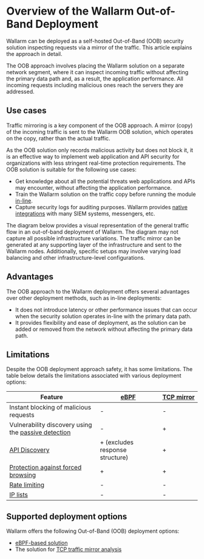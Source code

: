# Overview of the Wallarm Out-of-Band Deployment

Wallarm can be deployed as a self-hosted Out-of-Band (OOB) security solution inspecting requests via a mirror of the traffic. This article explains the approach in detail.

The OOB approach involves placing the Wallarm solution on a separate network segment, where it can inspect incoming traffic without affecting the primary data path and, as a result, the application performance. All incoming requests including malicious ones reach the servers they are addressed.

## Use cases

Traffic mirroring is a key component of the OOB approach. A mirror (copy) of the incoming traffic is sent to the Wallarm OOB solution, which operates on the copy, rather than the actual traffic.

As the OOB solution only records malicious activity but does not block it, it is an effective way to implement web application and API security for organizations with less stringent real-time protection requirements. The OOB solution is suitable for the following use cases:

* Get knowledge about all the potential threats web applications and APIs may encounter, without affecting the application performance.
* Train the Wallarm solution on the traffic copy before running the module [in-line](../inline/overview.md).
* Capture security logs for auditing purposes. Wallarm provides [native integrations](../../user-guides/settings/integrations/integrations-intro.md) with many SIEM systems, messengers, etc.

The diagram below provides a visual representation of the general traffic flow in an out-of-band deployment of Wallarm. The diagram may not capture all possible infrastructure variations. The traffic mirror can be generated at any supporting layer of the infrastructure and sent to the Wallarm nodes. Additionally, specific setups may involve varying load balancing and other infrastructure-level configurations.

## Advantages

The OOB approach to the Wallarm deployment offers several advantages over other deployment methods, such as in-line deployments:

* It does not introduce latency or other performance issues that can occur when the security solution operates in-line with the primary data path. 
* It provides flexibility and ease of deployment, as the solution can be added or removed from the network without affecting the primary data path.

## Limitations

Despite the OOB deployment approach safety, it has some limitations. The table below details the limitations associated with various deployment options:

| Feature | [eBPF](ebpf/deployment.md) | [TCP mirror](tcp-traffic-mirror/deployment.md) |
| --- | --- | --- |
| Instant blocking of malicious requests | - | - |
| Vulnerability discovery using the [passive detection](../../about-wallarm/detecting-vulnerabilities.md#passive-detection) | - | + |
| [API Discovery](../../api-discovery/overview.md) | + (excludes response structure) | + |
| [Protection against forced browsing](../../admin-en/configuration-guides/protecting-against-bruteforce.md) | + | + |
| [Rate limiting](../../user-guides/rules/rate-limiting.md) | - | - |
| [IP lists](../../user-guides/ip-lists/overview.md) | - | - |

## Supported deployment options

Wallarm offers the following Out-of-Band (OOB) deployment options:

* [eBPF-based solution](ebpf/deployment.md)
* The solution for [TCP traffic mirror analysis](tcp-traffic-mirror/deployment.md)
